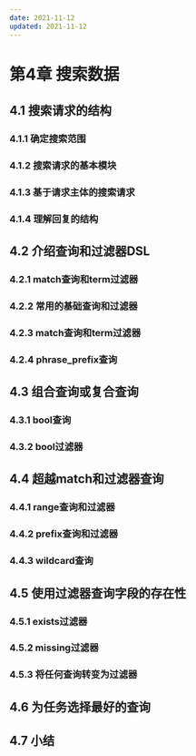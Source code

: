 ```yaml
---
date: 2021-11-12
updated: 2021-11-12
---
```


# 第4章 搜索数据

## 4.1 搜索请求的结构

### 4.1.1 确定搜索范围

### 4.1.2 搜索请求的基本模块

### 4.1.3 基于请求主体的搜索请求

### 4.1.4 理解回复的结构

## 4.2 介绍查询和过滤器DSL

### 4.2.1 match查询和term过滤器

### 4.2.2 常用的基础查询和过滤器

### 4.2.3 match查询和term过滤器

### 4.2.4 phrase_prefix查询

## 4.3 组合查询或复合查询

### 4.3.1 bool查询

### 4.3.2 bool过滤器

## 4.4 超越match和过滤器查询

### 4.4.1 range查询和过滤器

### 4.4.2 prefix查询和过滤器

### 4.4.3 wildcard查询

## 4.5 使用过滤器查询字段的存在性

### 4.5.1 exists过滤器

### 4.5.2 missing过滤器

### 4.5.3 将任何查询转变为过滤器

## 4.6 为任务选择最好的查询

## 4.7 小结
